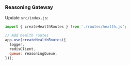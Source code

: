 ### Reasoning Gateway

Update `src/index.js`:

```javascript
import { createHealthRoutes } from './routes/health.js';

// Add health routes
app.use(createHealthRoutes({
  logger,
  redisClient,
  queue: reasoningQueue,
}));
```

